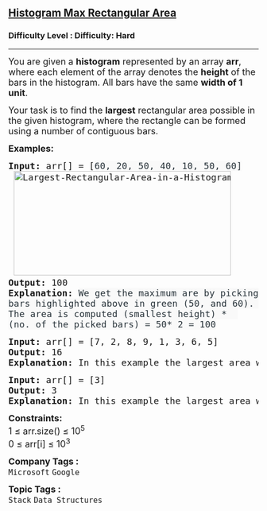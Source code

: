 <h2><a href="https://www.geeksforgeeks.org/problems/maximum-rectangular-area-in-a-histogram-1587115620/1?page=1&company=Google&difficulty=Hard&status=unsolved&sortBy=submissions">Histogram Max Rectangular Area</a></h2><h3>Difficulty Level : Difficulty: Hard</h3><hr><div class="problems_problem_content__Xm_eO"><p><span style="font-size: 18px;">You are given a <strong>histogram</strong> represented by an array <strong>arr</strong>, where each element of the array denotes the <strong>height</strong> of the bars in the histogram. All bars have the same <strong>width of 1 unit</strong>. </span></p>
<p><span style="font-size: 18px;">Your task is to find the <strong>largest</strong> rectangular area possible in the given histogram, where the rectangle can be formed using a number of contiguous bars.</span></p>
<p><span style="font-size: 18px;"><strong>Examples:</strong></span></p>
<pre><span style="font-size: 18px;"><strong>Input: </strong>arr[] = <span style="font-family: 'andale mono', monospace;">[</span></span><span style="color: #273239; font-family: 'andale mono', monospace; font-size: 18px; letter-spacing: 0.162px; text-wrap: wrap; background-color: #f9f9f9;">60, 20, 50, 40, 10, 50, 60]<br></span><span style="font-size: 18px;"> <img src="https://media.geeksforgeeks.org/wp-content/uploads/20240924161857/Largest-Rectangular-Area-in-a-Histogram.webp" alt="Largest-Rectangular-Area-in-a-Histogram" width="437" height="210">
<strong>Output: </strong>100<strong>
Explanation:</strong> </span><span style="color: #273239; font-family: 'andale mono', monospace; font-size: 18px; letter-spacing: 0.162px; text-wrap: wrap; background-color: #f9f9f9;">We get the maximum are by picking bars highlighted above in green (50, and 60). The area is computed (smallest height) *  (no. of the picked bars) = 50* 2 = 100</span><img src="http://d1hyf4ir1gqw6c.cloudfront.net/wp-content/uploads/histogram1.png" alt="">
</pre>
<pre><span style="font-size: 18px;"><strong>Input: </strong>arr[] = [7, 2, 8, 9, 1, 3, 6, 5]</span><span style="font-size: 18px;">
<strong style="font-size: 18px;">Output: </strong><span style="font-size: 18px;">16</span><strong style="font-size: 18px;">
Explanation: </strong><span style="font-size: 18px;">In this example the largest area would be 16 of height 8 and width 2. We can achieve this area by choosing 3rd and 4th bars.<br></span></span></pre>
<pre><span style="font-size: 18px;"><strong>Input: </strong>arr[] = [3]</span><span style="font-size: 18px;">
<strong>Output: </strong>3<strong>
Explanation: </strong>In this example the largest area would be 3 of height 3 and width 1.</span></pre>
<p><span style="font-size: 18px;"><strong>Constraints:</strong><br>1 ≤ arr.size() ≤ 10<sup>5</sup><br>0 ≤ arr[i] ≤ 10<sup>3</sup></span></p></div><p><span style=font-size:18px><strong>Company Tags : </strong><br><code>Microsoft</code>&nbsp;<code>Google</code>&nbsp;<br><p><span style=font-size:18px><strong>Topic Tags : </strong><br><code>Stack</code>&nbsp;<code>Data Structures</code>&nbsp;